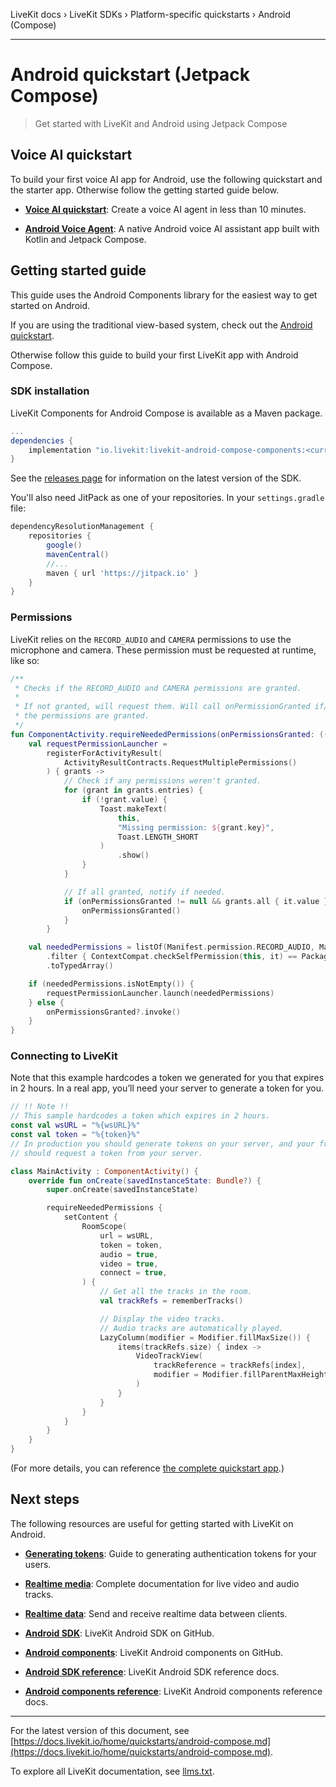 LiveKit docs › LiveKit SDKs › Platform-specific quickstarts › Android (Compose)

---

# Android quickstart (Jetpack Compose)

> Get started with LiveKit and Android using Jetpack Compose

## Voice AI quickstart

To build your first voice AI app for Android, use the following quickstart and the starter app. Otherwise follow the getting started guide below.

- **[Voice AI quickstart](https://docs.livekit.io/agents/start/voice-ai.md)**: Create a voice AI agent in less than 10 minutes.

- **[Android Voice Agent](https://github.com/livekit-examples/agent-starter-android)**: A native Android voice AI assistant app built with Kotlin and Jetpack Compose.

## Getting started guide

This guide uses the Android Components library for the easiest way to get started on Android.

If you are using the traditional view-based system, check out the [Android quickstart](https://docs.livekit.io/home/quickstarts/android.md).

Otherwise follow this guide to build your first LiveKit app with Android Compose.

### SDK installation

LiveKit Components for Android Compose is available as a Maven package.

```groovy
...
dependencies {
    implementation "io.livekit:livekit-android-compose-components:<current version>"
}

```

See the [releases page](https://github.com/livekit/components-android/releases) for information on the latest version of the SDK.

You'll also need JitPack as one of your repositories. In your `settings.gradle` file:

```groovy
dependencyResolutionManagement {
    repositories {
        google()
        mavenCentral()
        //...
        maven { url 'https://jitpack.io' }
    }
}

```

### Permissions

LiveKit relies on the `RECORD_AUDIO` and `CAMERA` permissions to use the microphone and camera. These permission must be requested at runtime, like so:

```kt
/**
 * Checks if the RECORD_AUDIO and CAMERA permissions are granted.
 *
 * If not granted, will request them. Will call onPermissionGranted if/when
 * the permissions are granted.
 */
fun ComponentActivity.requireNeededPermissions(onPermissionsGranted: (() -> Unit)? = null) {
    val requestPermissionLauncher =
        registerForActivityResult(
            ActivityResultContracts.RequestMultiplePermissions()
        ) { grants ->
            // Check if any permissions weren't granted.
            for (grant in grants.entries) {
                if (!grant.value) {
                    Toast.makeText(
                        this,
                        "Missing permission: ${grant.key}",
                        Toast.LENGTH_SHORT
                    )
                        .show()
                }
            }

            // If all granted, notify if needed.
            if (onPermissionsGranted != null && grants.all { it.value }) {
                onPermissionsGranted()
            }
        }

    val neededPermissions = listOf(Manifest.permission.RECORD_AUDIO, Manifest.permission.CAMERA)
        .filter { ContextCompat.checkSelfPermission(this, it) == PackageManager.PERMISSION_DENIED }
        .toTypedArray()

    if (neededPermissions.isNotEmpty()) {
        requestPermissionLauncher.launch(neededPermissions)
    } else {
        onPermissionsGranted?.invoke()
    }
}

```

### Connecting to LiveKit

Note that this example hardcodes a token we generated for you that expires in 2 hours. In a real app, you’ll need your server to generate a token for you.

```kt
// !! Note !!
// This sample hardcodes a token which expires in 2 hours.
const val wsURL = "%{wsURL}%"
const val token = "%{token}%"
// In production you should generate tokens on your server, and your frontend
// should request a token from your server.

class MainActivity : ComponentActivity() {
    override fun onCreate(savedInstanceState: Bundle?) {
        super.onCreate(savedInstanceState)

        requireNeededPermissions {
            setContent {
                RoomScope(
                    url = wsURL,
                    token = token,
                    audio = true,
                    video = true,
                    connect = true,
                ) {
                    // Get all the tracks in the room.
                    val trackRefs = rememberTracks()

                    // Display the video tracks.
                    // Audio tracks are automatically played.
                    LazyColumn(modifier = Modifier.fillMaxSize()) {
                        items(trackRefs.size) { index ->
                            VideoTrackView(
                                trackReference = trackRefs[index],
                                modifier = Modifier.fillParentMaxHeight(0.5f)
                            )
                        }
                    }
                }
            }
        }
    }
}

```

(For more details, you can reference [the complete quickstart app](https://github.com/livekit-examples/android-components-quickstart).)

## Next steps

The following resources are useful for getting started with LiveKit on Android.

- **[Generating tokens](https://docs.livekit.io/home/server/generating-tokens.md)**: Guide to generating authentication tokens for your users.

- **[Realtime media](https://docs.livekit.io/home/client/tracks.md)**: Complete documentation for live video and audio tracks.

- **[Realtime data](https://docs.livekit.io/home/client/data.md)**: Send and receive realtime data between clients.

- **[Android SDK](https://github.com/livekit/client-sdk-android)**: LiveKit Android SDK on GitHub.

- **[Android components](https://github.com/livekit/components-android)**: LiveKit Android components on GitHub.

- **[Android SDK reference](https://docs.livekit.io/reference/client-sdk-android/index.html.md)**: LiveKit Android SDK reference docs.

- **[Android components reference](https://docs.livekit.io/reference/components/android.md)**: LiveKit Android components reference docs.

---


For the latest version of this document, see [https://docs.livekit.io/home/quickstarts/android-compose.md](https://docs.livekit.io/home/quickstarts/android-compose.md).

To explore all LiveKit documentation, see [llms.txt](https://docs.livekit.io/llms.txt).